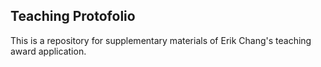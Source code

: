 ## Teaching Protofolio
This is a repository for supplementary materials of Erik Chang's teaching award application. 
